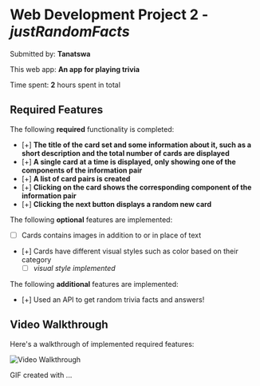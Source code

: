 # Web Development Project 2 - *justRandomFacts*

Submitted by: **Tanatswa**

This web app: **An app for playing trivia**

Time spent: **2** hours spent in total

## Required Features

The following **required** functionality is completed:

- [+] **The title of the card set and some information about it, such as a short description and the total number of cards are displayed**
- [+] **A single card at a time is displayed, only showing one of the components of the information pair**
- [+] **A list of card pairs is created**
- [+] **Clicking on the card shows the corresponding component of the information pair**
- [+] **Clicking the next button displays a random new card**

The following **optional** features are implemented:

- [ ] Cards contains images in addition to or in place of text
- [+] Cards have different visual styles such as color based on their category
  - [ ] *visual style implemented*

The following **additional** features are implemented:

* [+] Used an API to get random trivia facts and answers!

## Video Walkthrough

Here's a walkthrough of implemented required features:

<img src='https://imgur.com/EOQeitv' title='Video Walkthrough' width='' alt='Video Walkthrough' />

<!-- Replace this with whatever GIF tool you used! -->
GIF created with ...  
<!-- Recommended tools:
Kap
## Notes

Describe any challenges encountered while building the app.
[+] Keeping track of history of cards posed some challenges.

## License

    Copyright [2023] [Tanatswa Manyakara]

    Licensed under the Apache License, Version 2.0 (the "License");
    you may not use this file except in compliance with the License.
    You may obtain a copy of the License at

        http://www.apache.org/licenses/LICENSE-2.0

    Unless required by applicable law or agreed to in writing, software
    distributed under the License is distributed on an "AS IS" BASIS,
    WITHOUT WARRANTIES OR CONDITIONS OF ANY KIND, either express or implied.
    See the License for the specific language governing permissions and
    limitations under the License.
